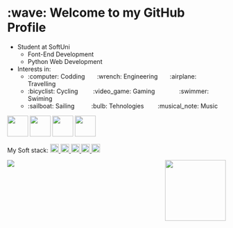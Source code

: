 <h1>:wave: Welcome to my GitHub Profile</h1>
<ul>
  <li>Student at SoftUni
    <ul>
      <li>Font-End Development
      </li>
      <li>Python Web Development</li>
    </ul>
  </li>
  <li>Interests in:
    <ul>
    <div>
      <li><span>:computer: Codding&emsp;&emsp;:wrench: Engineering&emsp;&emsp;:airplane: Travelling</span></li>
      <li><span>:bicyclist: Cycling&emsp;&emsp;&ensp;:video_game: Gaming&emsp;&emsp;&emsp;&emsp;:swimmer: Swiming</span></li>
      <li><span>:sailboat: Sailing&emsp;&emsp;&ensp;&nbsp;:bulb: Tehnologies&emsp;&emsp;&nbsp;:musical_note: Music</span></li>
    </div>
    </ul>
  </li>
</ul>
<div>
  <a href="https://www.facebook.com/borko.mitev/">
  <img height="48" src="https://camo.githubusercontent.com/8f245234577766478eaf3ee72b0615e99bb9ef3eaa56e1c37f75692811181d5c/68747470733a2f2f6564656e742e6769746875622e696f2f537570657254696e7949636f6e732f696d616765732f7376672f66616365626f6f6b2e737667" /></a>
  <a href="https://www.instagram.com/bo.mitev/"><img height="48" src="https://camo.githubusercontent.com/c9dacf0f25a1489fdbc6c0d2b41cda58b77fa210a13a886d6f99e027adfbd358/68747470733a2f2f6564656e742e6769746875622e696f2f537570657254696e7949636f6e732f696d616765732f7376672f696e7374616772616d2e737667" /></a>
  <a href="https://www.linkedin.com/in/boris-mitev-87a7b4202/"><img height="48" src="https://camo.githubusercontent.com/c8a9c5b414cd812ad6a97a46c29af67239ddaeae08c41724ff7d945fb4c047e5/68747470733a2f2f6564656e742e6769746875622e696f2f537570657254696e7949636f6e732f696d616765732f7376672f6c696e6b6564696e2e737667" /></a>
  <a href="mailto:borko_pm@mail.bg"><img height="48" src="https://camo.githubusercontent.com/0f3aa1f457bb92fbd2411761262ce1fb0f766ed74a4f4289bfc4a0b6024335d6/68747470733a2f2f6564656e742e6769746875622e696f2f537570657254696e7949636f6e732f696d616765732f7376672f656d61696c2e737667" /></a>
</div>
<p>My Soft stack: <a href="#"><img height="20" src="https://camo.githubusercontent.com/aa96ee3a3352c9c3c2161d3e95698d0885a277ab85d617fe77912627d37a3959/68747470733a2f2f6564656e742e6769746875622e696f2f537570657254696e7949636f6e732f696d616765732f7376672f707974686f6e2e737667"/> <img height="20" src="https://camo.githubusercontent.com/a499f82c059b2fd21339974a9a7dfe2b72180faa14c9d420c02806c2e9b4362e/68747470733a2f2f6564656e742e6769746875622e696f2f537570657254696e7949636f6e732f696d616765732f7376672f646a616e676f70726f6a6563742e737667" /> <img  height="20" src="https://camo.githubusercontent.com/72e5df59529a42423d671ba4c02bfb327d917517bfff18595c5e5dc17a5abece/68747470733a2f2f6564656e742e6769746875622e696f2f537570657254696e7949636f6e732f696d616765732f7376672f68746d6c352e737667" /> <img height="20" src="https://camo.githubusercontent.com/b788527f604d8e727fcc90d721984125bced85c8a1c9f8da69c6c4a3e51df3c5/68747470733a2f2f6564656e742e6769746875622e696f2f537570657254696e7949636f6e732f696d616765732f7376672f637373332e737667" /> <img height="20" src="https://camo.githubusercontent.com/9496882abd182958bcea4238ab44f7eb8928d7a4144c150f18f6c55ceb9b4490/68747470733a2f2f6564656e742e6769746875622e696f2f537570657254696e7949636f6e732f696d616765732f7376672f6a6176617363726970742e737667" /></a></p>
<p>
  
</p>
<p>
  <a href="#">
  <img align="left" src="https://github-readme-stats.vercel.app/api/top-langs/?username=bomitev&layout=compact&theme=dark" />
  <img align="right" height="140" src="https://github-readme-stats.vercel.app/api?username=bomitev&count_private=true&theme=dark&hide=prs&show_icons=true" />
  </a>
</p>
